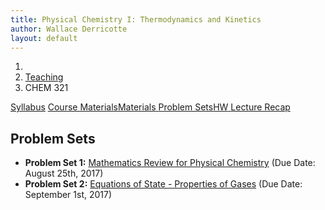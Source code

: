 ```yaml
---
title: Physical Chemistry I: Thermodynamics and Kinetics
author: Wallace Derricotte
layout: default
---
```


<ol class="breadcrumb">
  <li><a href="/"><i class="fa fa-home"></i></a></li>
  <li><a href="/teaching/">Teaching</a></li>
  <li class="active">CHEM 321</li>
</ol>


<div class="row">
<div class="col-xs-12">
<div class="btn-group btn-group-justified">
<a class="btn btn-default btn-success" href="{{site.baseurl}}/teaching/chem321f17/syllabus.pdf">
Syllabus</a>
<a class="btn btn-default btn-primary" href="{{site.baseurl}}/teaching/chem321f17/materials/"
>
<span class="hidden-xs">Course Materials</span><span class="visible-xs">Materials</span>
</a>
<a class="btn btn-default btn-warning" href="{{site.baseurl}}/teaching/chem321f17/problem_sets/">
<span class="hidden-xs">Problem Sets</span><span class="visible-xs">HW</span>
</a>
<a class="btn btn-default btn-info" href="{{site.baseurl}}/teaching/chem321f17/lecture_recap/">Lecture Recap</a>
</div>
</div>
</div>

## Problem Sets ##
- **Problem Set 1:** [Mathematics Review for Physical Chemistry]({{site.baseurl}}/teaching/chem321f17/problem_set_1.pdf) (Due Date: August 25th, 2017)
- **Problem Set 2:** [Equations of State - Properties of Gases]({{site.baseurl}}/teaching/chem321f17/problem_set_1.pdf) (Due Date: September 1st, 2017)
